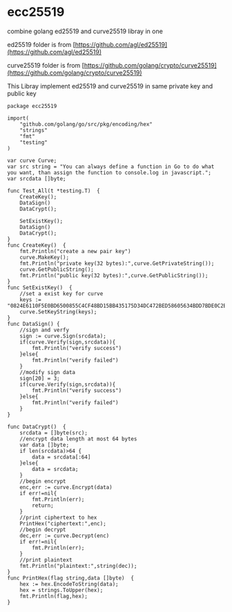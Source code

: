 # ecc25519
combine golang ed25519 and curve25519 libray in one 

ed25519 folder is from [https://github.com/agl/ed25519](https://github.com/agl/ed25519)

curve25519 folder is from [https://github.com/golang/crypto/curve25519](https://github.com/golang/crypto/curve25519)


This Libray implement ed25519 and curve25519 in same private key and public key

```
package ecc25519

import(
	"github.com/golang/go/src/pkg/encoding/hex"
	"strings"
	"fmt"
	"testing"
)

var curve Curve;
var src string = "You can always define a function in Go to do what you want, than assign the function to console.log in javascript.";
var srcdata []byte;

func Test_All(t *testing.T)  {
	CreateKey();
	DataSign()
	DataCrypt();

	SetExistKey();
	DataSign()
	DataCrypt();
}
func CreateKey()  {
	fmt.Println("create a new pair key")
	curve.MakeKey();
	fmt.Println("private key(32 bytes):",curve.GetPrivateString());
	curve.GetPublicString();
	fmt.Println("public key(32 bytes):",curve.GetPublicString());
}
func SetExistKey()  {
	//set a exist key for curve
	keys := "0824E6110F5E0BD6500855C4CF48BD15BB435175D34DC472BED58605634BDD7BDE0C2B412AB884AB9678791CF043ACD8A55F8DC5488A84C7B94E731F7F206D32"
	curve.SetKeyString(keys);
}
func DataSign() {
	//sign and verfy
	sign := curve.Sign(srcdata);
	if(curve.Verify(sign,srcdata)){
		fmt.Println("verify success")
	}else{
		fmt.Println("verify failed")
	}
	//modify sign data
	sign[20] = 3;
	if(curve.Verify(sign,srcdata)){
		fmt.Println("verify success")
	}else{
		fmt.Println("verify failed")
	}
}

func DataCrypt()  {
	srcdata = []byte(src);
	//encrypt data length at most 64 bytes
	var data []byte;
	if len(srcdata)>64 {
		data = srcdata[:64]
	}else{
		data = srcdata;
	}
	//begin encrypt
	enc,err := curve.Encrypt(data)
	if err!=nil{
		fmt.Println(err);
		return;
	}
	//print ciphertext to hex
	PrintHex("ciphertext:",enc);
	//begin decrypt
	dec,err := curve.Decrypt(enc)
	if err!=nil{
		fmt.Println(err);
	}
	//print plaintext
	fmt.Println("plaintext:",string(dec));
}
func PrintHex(flag string,data []byte)  {
	hex := hex.EncodeToString(data);
	hex = strings.ToUpper(hex);
	fmt.Println(flag,hex);
}
```
